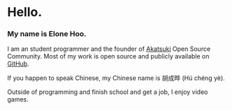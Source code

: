 # Hello.

<h3>My name is Elone Hoo.</h3>

I am an student programmer and the founder of [Akatsuki](https://github.com/xiao-akatsuki) Open Source Community. Most of my work is open source and publicly available on [GitHub](https://github.com/xiaoxunyao). 

If you happen to speak Chinese, my Chinese name is 胡成晔 (Hú chéng yè). 

Outside of programming and finish school and get a job, I enjoy video games.
